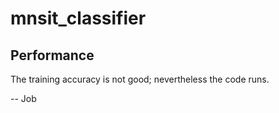 # mnsit_classifier

## Performance
The training accuracy is not good; nevertheless the code runs. 

-- Job 
